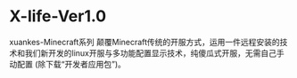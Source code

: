 # X-life-Ver1.0
 xuankes-Minecraft系列
颠覆Minecraft传统的开服方式，运用一件远程安装的技术和我们新开发的linux开服与多功能配置显示技术，纯傻瓜式开服，无需自己手动配置
(除下载“开发者应用包”)。

